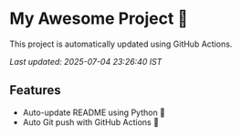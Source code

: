 # My Awesome Project 🚀

This project is automatically updated using GitHub Actions.

_Last updated: 2025-07-04 23:26:40 IST_

## Features
- Auto-update README using Python 🐍
- Auto Git push with GitHub Actions 🤖

